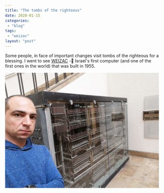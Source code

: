 ```yaml
---
title: "The tombs of the righteous"
date: 2020-01-15
categories: 
 - "blog"
tags: 
 - "weizac"
layout: "post"
---
```


Some people, in face of important changes visit tombs of the righteous for a blessing. I went to see [WEIZAC](https://en.wikipedia.org/wiki/WEIZAC) - Israel's first computer (and one of the first ones in the world) that was built in 1955.

![Me in front of the memory unit of WEIZAC](/assets/img/2020/01/weizac.jpg)
